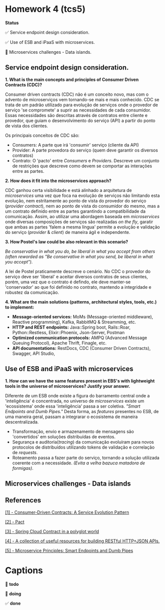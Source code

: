 Homework 4 (tcs5)
=========

**Status**

:white_check_mark: Service endpoint design consideration. 

:white_check_mark: Use of ESB and iPaaS with microservices.

:large_blue_circle: Microservices challenges - Data islands.


 ## Service endpoint design consideration.
 
 __1. What is the main concepts and principles of Consumer Driven Contracts (CDC)?__

Consumer driven contracts (CDC) não é um conceito novo, mas com o advento de microserviços vem tornando-se mais e mais conhecido. CDC se trata de um padrão utilizado para evolução de serviços onde o provedor de serviço 'se compromete' a suprir as necessidades de cada consumidor. 
Essas necessidades são descritas através de contratos entre cliente e provedor, que guiam o desenvolvimento do serviço (API) a partir do ponto de vista dos clientes.

Os principais conceitos de CDC são: 
- Consumers: A parte que irá 'consumir' serviço (cliente da API)
- Provider: A parte provedora do serviço (quem deve garantir os diversos contratos)
- Contrato: O 'pacto' entre _Consumers_ e _Providers_. Descreve um conjunto de restrições que descreve como devem se comportar as interações entre as partes.


__2. How does it fit into the microservices approach?__

CDC ganhou certa visibilidade e está alinhado a arquitetura de _microservices_ uma vez que foca na evolução de serviços não limitando esta evolução, nem estritamente ao ponto de vista do provedor do serviço (_provider contract_), nem ao ponto de vista do consumidor do mesmo, mas a um contrato definido entre as partes garantindo a compatibilidade da comunicação. Assim, ao utilizar uma abordagem baseada em _microservices_ onde diversas composições de serviços são realizadas _on the fly_, garatir que ambas as partes 'falem a mesma língua' permite a evolução e validação do serviço (_provider_ & _client_) de maneira ágil e independente.



__3. How Postel's law could be also relevant in this scenario?__

_Be conservative in what you do, be liberal in what you accept from others (often reworded as "Be conservative in what you send, be liberal in what you accept")._

A lei de Postel praticamente descreve o cenário. No CDC o provedor do serviço deve ser 'liberal' e aceitar diversos contratos de seus clientes, porém, uma vez que o contrato é defindo, ele deve manter-se 'conservador' ao que foi definido no contrato, mantendo a integridade e robustez da comunicação.


__4. What are the main solutions (patterns, architectural styles, tools, etc.) to implement:__
- __Message-oriented services:__ MoMs (Message-oriented middleware), Reactive programming), Kafka, RabbitMQ & Streamming, etc.
- __HTTP and REST endpoints:__ Java::Spring boot, Rails::Roar, Python::Restless, Elixir::Phoenix, Json-Server, Postman
- __Optimized communication protocols:__ AMPQ (Advanced Message Queuing Protocol), Apache Thrift, Finagle, etc.
- __API documentations:__ RestDocs, CDC (Consumer Driven Contracts), Swagger, API Studio,  


## Use of ESB and iPaaS with microservices

__1. How can we have the same features present in EBS's with lightweight tools in the universe of microservices? Justify your answer.__

Diferente de um ESB onde existe a figura do barramento central onde a 'inteligência' é concentrada, no universo de _microservices_ existe um 'ecossistema' onde essa 'inteligência' passa a ser coletiva. _"Smart Endpoints and Dumb Pipes."_
Desta forma, as _features_ presentes no ESB, de uma maneira geral, passam a integrarar o ecosistema de maneira descentralizada. 

- Transformação, envio e armazenamento de mensagens são 'convertidos' em soluções distribuídas de eventos.
- Segurança e auditoria(_tracing_) da comunicação evoluíram para novos protocolos de distribuídos utilizando tokens de validação e correlação de _requests_.
- Roteamento passa a fazer parte do serviço, tornando a solução utilizada coerente com a necessidade. _(Evita a velha bazuca matadora de formigas)_.


## Microservices challenges - Data islands


## References
[[1] - Consumer-Driven Contracts: A Service Evolution Pattern][cdc1]

[[2] - Pact][cdc2]

[[3] - Spring Cloud Contract in a polyglot world][cdc3]

[[4] -  A collection of useful resources for building RESTful HTTP+JSON APIs.][api-dev4]

[[5] - Microservice Principles: Smart Endpoints and Dumb Pipes][micro5]

Captions
=========
:red_circle: **todo**

:large_blue_circle: **doing**

:white_check_mark: **done**

[cdc1]: https://martinfowler.com/articles/consumerDrivenContracts.html
[cdc2]: https://docs.pact.io/
[cdc3]: https://spring.io/blog/2018/02/13/spring-cloud-contract-in-a-polyglot-world
[api-dev4]: https://github.com/yosriady/api-development-tools
[micro5]: https://medium.com/@nathankpeck/microservice-principles-smart-endpoints-and-dumb-pipes-5691d410700f
